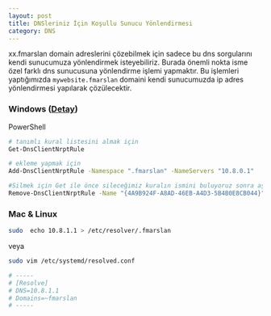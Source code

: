 ```yaml
---
layout: post
title: DNSleriniz İçin Koşullu Sunucu Yönlendirmesi
category: DNS
---
```


xx.fmarslan domain adreslerini çözebilmek için sadece bu dns sorgularını kendi sunucumuza yönlendirmek isteyebiliriz. Burada önemli nokta isme özel farklı dns sunucusuna yönlendirme işlemi yapmaktır. Bu işlemleri yaptığımızda ``mywebsite.fmarslan`` domaini kendi sunucumuzda ip adres yönlendirmesi yapılarak çözülecektir.

### Windows ([Detay](https://docs.microsoft.com/en-us/powershell/module/dnsclient/?view=win10-ps))

PowerShell

```sh
# tanımlı kural listesini almak için 
Get-DnsClientNrptRule

# ekleme yapmak için
Add-DnsClientNrptRule -Namespace ".fmarslan" -NameServers "10.8.0.1"

#Silmek için Get ile önce sileceğimiz kuralın ismini buluyoruz sonra aşağıdaki komut ile siliyoruz
Remove-DnsClientNrptRule -Name "{4A9B924F-A8AD-46EB-A4D3-5B4B0E8CB044}"

```

### Mac & Linux

```sh
sudo  echo 10.8.1.1 > /etc/resolver/.fmarslan
```

veya


```sh
sudo vim /etc/systemd/resolved.conf

# -----
# [Resolve]
# DNS=10.8.1.1
# Domains=~fmarslan
# -----


```

